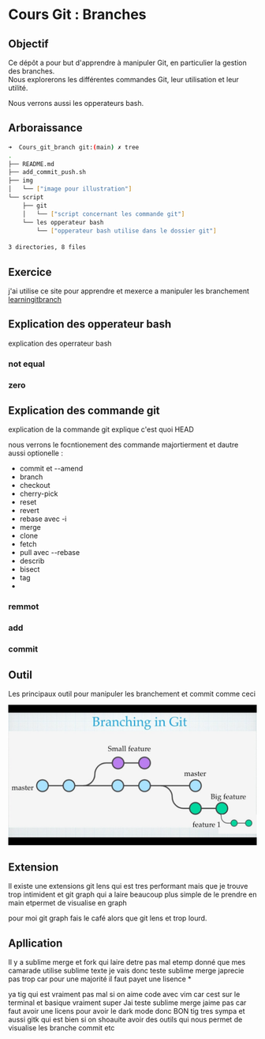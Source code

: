 # Cours Git : Branches

## Objectif

Ce dépôt a pour but d'apprendre à manipuler Git, en particulier la gestion des branches.  
Nous explorerons les différentes commandes Git, leur utilisation et leur utilité.

Nous verrons aussi les opperateurs bash.

## Arboraissance

```bash
➜  Cours_git_branch git:(main) ✗ tree
.
├── README.md
├── add_commit_push.sh
├── img
│   └── ["image pour illustration"]
└── script
    ├── git
    │   └── ["script concernant les commande git"]
    └── les opperateur bash
        └── ["opperateur bash utilise dans le dossier git"]

3 directories, 8 files
```

## Exercice 

j'ai utilise ce site pour apprendre et mexerce a manipuler les branchement [learningitbranch](https://learngitbranching.js.org/?locale=fr_FR&NODEMO=)

## Explication des opperateur bash

explication des operrateur bash

### not equal

### zero

## Explication des commande git

explication de la commande git explique c'est quoi HEAD

nous verrons le focntionement des commande majortierment et dautre aussi optionelle :
- commit et --amend
- branch
- checkout
- cherry-pick
- reset
- revert
- rebase avec -i
- merge
- clone
- fetch
- pull avec --rebase
- describ
- bisect
- tag
- 
### remmot

### add

### commit





## Outil

Les principaux outil pour manipuler les branchement et commit comme ceci

![illustation des branch](./img/illustation_des_branch.png)

## Extension

Il existe une extensions git lens qui est tres performant mais que je trouve trop intimident 
et git graph qui a laire beaucoup plus simple de le prendre en main etpermet de visualise en graph

pour moi git graph fais le café alors que git lens et trop lourd.

## Apllication

Il y a sublime merge et fork qui laire detre pas mal etemp donné que mes camarade utilise sublime texte je vais donc teste sublime merge 
japrecie pas trop car pour une majorité il faut payet une lisence *

ya tig qui est vraiment pas mal si on aime code avec vim car cest sur le terminal et basique vraiment super
Jai teste sublime merge jaime pas car faut avoir une licens pour avoir le dark mode donc BON
tig tres sympa et aussi gitk qui est bien si on shoauite avoir des outils qui nous permet de visualise les branche commit etc
